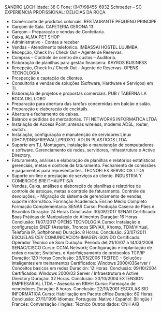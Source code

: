 SANDRO LOCH
Idade: 36 C
Fone: (047)98455-6932
Schroeder – SC
EXPERIENCIA PROFISSIONAL:
DELICIAS DA ROÇA
- Comerciante de produtos coloniais.
RESTAURANTE PEQUENO PRINCIPE
- Garçom de Sala.
CAFETERIA GERONA 13
- Garçom – Preparação e vendas de Confeitaria.
- Caixa.
ALMA PET SHOP
- Administrativo - Contas a receber
- Vendas - Atendimento telefonico.
IMBASSAI HOSTEL LUJIMBA
- Recepção, Check In / Check Out – Agente de Reservas.
- Compras – Controle de centro de custos – Auditoría.
- Elaboração de planilhas para gestão financeira.
KAYROS BUSINESS
- Recepção, Check In / Check Out – Agente de Reservas.
OPENS TECNOLOGIA
- Prospecção e captação de clientes.
- Consultoria e vendas de soluções (Software, Hardware e Serviços) em TI.
- Elaboração de projetos e propostas comerciais.
PUB / TABERNA LA BOCA DEL LOBO
- Preparação para abertura das tarefas concernidas em balcão e salão.
- Preparação e elaboração de cocktails.
- Abertura e fechamento de caixas.
- Balance e pedidos de mercadorias.
TFI NETWORKS INFORMATICA LTDA
- Instalação de Access Point, antenas wireless, modems ADSL, router, switch.
- Instalação, configuração e manutenção de servidores Linux
(DHCP/DNS/FIREWALL/PROXY).
ADLIN PLASTICOS LTDA
- Suporte em T.I, Montagem, instalação e manutenção de computadores e
software. Gerenciamento de redes, servidores, infraestrutura e Active Directory.
- Faturamento, análises e elaboração de planilhas e relatórios estatísticos
gerenciais, metas e controle de faturamento.
Fechamento de comissões e pagamentos para representantes.
TECNOFLEX SERVICIOS LTDA
- Suporte on-line e prestação de serviços ao cliente.
INDUSTRIA Y COMERCIOS BREITHAUPT S/A
- Vendas, Caixa, análises e elaboração de planilhas e relatórios de controle de
estoque, metas e controle de faturamento.
Controle de devoluções, - Migração do sistema de gerenciamento de vendas,
suporte informático.
Formação Academica: Ensino Médio Completo
Formação Complementaria:
SENAR
Curso: Produção Caseira de Pães e Biscoitos
Duração: 24 Horas Conclusão: 30/08/2017
SENAR
Certificado: Boas Práticas de Manipulação de Alimentos
Duração: 16 Horas Conclusão: 11/07/2017
OPENS TECNOLOGIA
Curso: Instalação e configuração SNEP (Asterisk, Troncos SIP/IAX, Khomp,
TDM/Virtual, Telefonia IP, Softphones)
Duração: 8 Horas. Conclusão: 23/07/2011
ESCUELAS CEV COMUNICACION-IMAGEN-SONIDO
Certificado: Operador Técnico de Som
Duração: Período del 21/10/07 a 14/03/2008
SENAC/CISCO
Curso: CCNA Network; Configuração e implantação de redes e router;
Switches, e Aperfeiçoamento de protocolos TCP/IP
Duração: 120 Horas Conclusão: 26/05/2006
TREITEC – Soluções inteligentes em treinamentos
Certificados: Windows 2000/03Server / Conceitos básicos em redes
Duración: 12 Horas. Conclusão: 09/10/2004
Certificados: Windows 2000/03 Server / Infraestrutura e Active Directory
Duração: 32 Horas. Conclusão: 23/10/2004
EXTENSION EMPRESARIAL LTDA – Asesoría en RRHH
Curso: Formação de vendedores
Duração: 8 horas. Conclusão: 22/10/2001
ESCOLAS SID INFORMÁTICA
Curso: Habilitação em Pacote office
Duração: 60 Horas. Conclusão: 27/11/1999
Idiomas:
Portugués: Nativo / Español: Bilingüe / Francés: Conversação / Ingles: Técnico
Outros dados: CNH A/B
